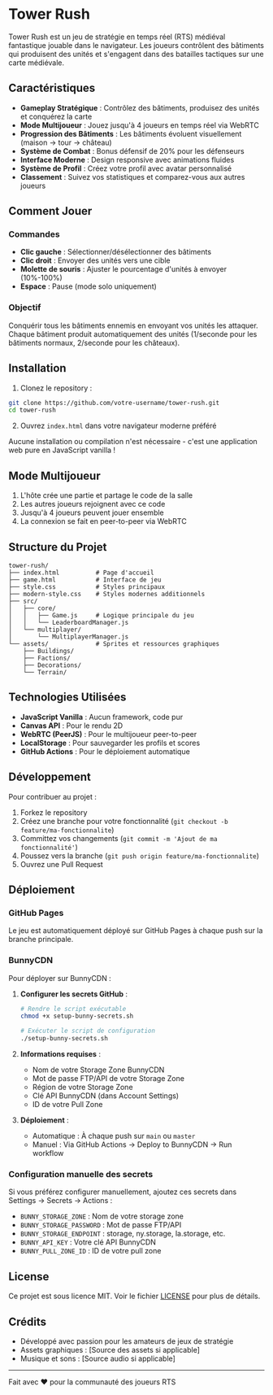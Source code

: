 # Tower Rush

Tower Rush est un jeu de stratégie en temps réel (RTS) médiéval fantastique jouable dans le navigateur. Les joueurs contrôlent des bâtiments qui produisent des unités et s'engagent dans des batailles tactiques sur une carte médiévale.

## Caractéristiques

- **Gameplay Stratégique** : Contrôlez des bâtiments, produisez des unités et conquérez la carte
- **Mode Multijoueur** : Jouez jusqu'à 4 joueurs en temps réel via WebRTC
- **Progression des Bâtiments** : Les bâtiments évoluent visuellement (maison → tour → château)
- **Système de Combat** : Bonus défensif de 20% pour les défenseurs
- **Interface Moderne** : Design responsive avec animations fluides
- **Système de Profil** : Créez votre profil avec avatar personnalisé
- **Classement** : Suivez vos statistiques et comparez-vous aux autres joueurs

## Comment Jouer

### Commandes

- **Clic gauche** : Sélectionner/désélectionner des bâtiments
- **Clic droit** : Envoyer des unités vers une cible
- **Molette de souris** : Ajuster le pourcentage d'unités à envoyer (10%-100%)
- **Espace** : Pause (mode solo uniquement)

### Objectif

Conquérir tous les bâtiments ennemis en envoyant vos unités les attaquer. Chaque bâtiment produit automatiquement des unités (1/seconde pour les bâtiments normaux, 2/seconde pour les châteaux).

## Installation

1. Clonez le repository :
```bash
git clone https://github.com/votre-username/tower-rush.git
cd tower-rush
```

2. Ouvrez `index.html` dans votre navigateur moderne préféré

Aucune installation ou compilation n'est nécessaire - c'est une application web pure en JavaScript vanilla !

## Mode Multijoueur

1. L'hôte crée une partie et partage le code de la salle
2. Les autres joueurs rejoignent avec ce code
3. Jusqu'à 4 joueurs peuvent jouer ensemble
4. La connexion se fait en peer-to-peer via WebRTC

## Structure du Projet

```
tower-rush/
├── index.html          # Page d'accueil
├── game.html           # Interface de jeu
├── style.css           # Styles principaux
├── modern-style.css    # Styles modernes additionnels
├── src/
│   ├── core/
│   │   ├── Game.js     # Logique principale du jeu
│   │   └── LeaderboardManager.js
│   └── multiplayer/
│       └── MultiplayerManager.js
└── assets/             # Sprites et ressources graphiques
    ├── Buildings/
    ├── Factions/
    ├── Decorations/
    └── Terrain/
```

## Technologies Utilisées

- **JavaScript Vanilla** : Aucun framework, code pur
- **Canvas API** : Pour le rendu 2D
- **WebRTC (PeerJS)** : Pour le multijoueur peer-to-peer
- **LocalStorage** : Pour sauvegarder les profils et scores
- **GitHub Actions** : Pour le déploiement automatique

## Développement

Pour contribuer au projet :

1. Forkez le repository
2. Créez une branche pour votre fonctionnalité (`git checkout -b feature/ma-fonctionnalite`)
3. Committez vos changements (`git commit -m 'Ajout de ma fonctionnalité'`)
4. Poussez vers la branche (`git push origin feature/ma-fonctionnalite`)
5. Ouvrez une Pull Request

## Déploiement

### GitHub Pages

Le jeu est automatiquement déployé sur GitHub Pages à chaque push sur la branche principale.

### BunnyCDN

Pour déployer sur BunnyCDN :

1. **Configurer les secrets GitHub** :
   ```bash
   # Rendre le script exécutable
   chmod +x setup-bunny-secrets.sh
   
   # Exécuter le script de configuration
   ./setup-bunny-secrets.sh
   ```

2. **Informations requises** :
   - Nom de votre Storage Zone BunnyCDN
   - Mot de passe FTP/API de votre Storage Zone
   - Région de votre Storage Zone
   - Clé API BunnyCDN (dans Account Settings)
   - ID de votre Pull Zone

3. **Déploiement** :
   - Automatique : À chaque push sur `main` ou `master`
   - Manuel : Via GitHub Actions → Deploy to BunnyCDN → Run workflow

### Configuration manuelle des secrets

Si vous préférez configurer manuellement, ajoutez ces secrets dans Settings → Secrets → Actions :

- `BUNNY_STORAGE_ZONE` : Nom de votre storage zone
- `BUNNY_STORAGE_PASSWORD` : Mot de passe FTP/API
- `BUNNY_STORAGE_ENDPOINT` : storage, ny.storage, la.storage, etc.
- `BUNNY_API_KEY` : Votre clé API BunnyCDN
- `BUNNY_PULL_ZONE_ID` : ID de votre pull zone

## License

Ce projet est sous licence MIT. Voir le fichier [LICENSE](LICENSE) pour plus de détails.

## Crédits

- Développé avec passion pour les amateurs de jeux de stratégie
- Assets graphiques : [Source des assets si applicable]
- Musique et sons : [Source audio si applicable]

---

Fait avec ❤️ pour la communauté des joueurs RTS